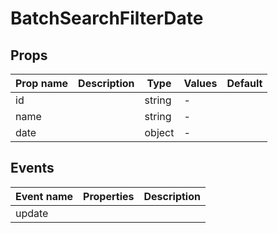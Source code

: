 # BatchSearchFilterDate

## Props

| Prop name | Description | Type   | Values | Default |
| --------- | ----------- | ------ | ------ | ------- |
| id        |             | string | -      |         |
| name      |             | string | -      |         |
| date      |             | object | -      |         |

## Events

| Event name | Properties | Description |
| ---------- | ---------- | ----------- |
| update     |            |             |

